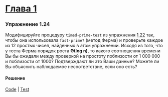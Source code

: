 # [Глава 1](./index.md#Глава-1-Построение-абстракций-с-помощью-процедур)

### Упражнение 1.24
Модифицируйте процедуру `timed-prime-test` из упражнения [1.22](./ex_1_22.md) так, чтобы она использовала `fast-prime?` (метод Ферма) и проверьте каждое из 12 простых чисел, найденных в этом упражнении. Исходя из того, что у теста Ферма порядок роста **Θ(log n)**, то какого соотношения времени Вы бы ожидали между проверкой на простоту поблизости от 1 000 000 и поблизости от 1000? Подтверждают ли это Ваши данные? Можете ли Вы объяснить наблюдаемое несоответствие, если оно есть?

#### Решение

[Code](../src/sicp/chapter01/1_24.clj) | [Test](../test/sicp/chapter01/1_24_test.clj)
